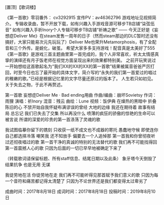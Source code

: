 [置顶]【歌词楼】

《第一首歌》零羽番外： cv3292915 宣传PV：av46362796 游戏地址见视频简介。
专辑收录曲，暂不开放下载，如有兴趣入手游戏音源可移步TB店铺“柒弦伍音”
如有兴趣入手祈Inory个人专辑可移步TB店铺“祈祷之歌”
——
今天正好是《妄想症Deliver Me》在steam发售一周年的日子（然而steam那边的DLC暂时还没有搞好，大家只能易次元先玩玩了）Deliver Me也荣升Metamorphosis，有了全配音和三个外传。是蜕化，破茧。
希望大家多多支持游戏！配音真是太美好了555
《第一首歌》是游戏三首主题曲里第一首完成的，我个人非常喜欢，祈太太情感真挚的演绎还有月子饭老师在视觉方面呈现出来的效果都特别美。
之前开玩笑说过一开始想给这首歌起名为“我们XX的XX的XX的第一首歌”结果被属音爸爸严厉打回，时至今日也忘了最开始的具体文字，简介写的“永失的我们第一首爱过的唱过的稚嫩的歌。”已经是根据记忆里的文字尽量还原过的版本了。
人生若只如初见。
关于失去之物，于此不再赘述。

第一首歌
妄想症Deliver Me · Bad ending用曲
作曲/编曲：崩坏Sovietsy
作词：雨狸
演唱：祈Inory
混音：残云
曲绘：Lune
视频：饭伊典
在燥热的黑暗中 折叠陈旧的心
不禁开始自我怀疑布满谬误的曾经
大地的边缘 我还在期待着 故事有结局
总忘记 我们已失去了交集
所以再没什么
喷薄的疯狂的骄傲的惊艳的生命可以被言说
所谓的深爱的珍贵的第一首涤荡了灵魂的歌
 
我试图临摹你留下的镌刻
只收获一纸不成文也不成器的寄托
愚蠢地守候 即使连你自己都选择冷落
嘲笑我 还不知放手 偏要去一个人追悼那
第一首我和你曾彻夜听过还彻夜唱过的歌
第一首干净的真诚的特别的无法替代的歌
我们再不可能找得回第一首震撼人心的歌
只因为后面的一切已早早地被确定下来了
 
（转载歌词请保留标题、所有staff信息、结尾日期以及此条）
象牙塔今天倒毁了
结果抗争 也是无用 无谋
 
我徒劳地在活 你徒劳地在走
我们再不可能听得见那首赋予我们意义的歌
只因为每一个音符和痛苦都记得太清楚了
只因为不论世界还是我们都变得太过卑劣了

成曲时间：2017年8月18日
成词时间：2017年8月18日
投稿时间：2019年8月10日
